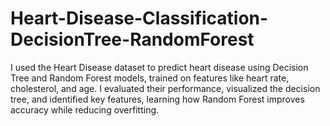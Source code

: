 # Heart-Disease-Classification-DecisionTree-RandomForest
I used the Heart Disease dataset to predict heart disease using Decision Tree and Random Forest models, trained on features like heart rate, cholesterol, and age. I evaluated their performance, visualized the decision tree, and identified key features, learning how Random Forest improves accuracy while reducing overfitting.
